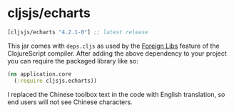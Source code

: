 # cljsjs/echarts

[](dependency)
```clojure
[cljsjs/echarts "4.2.1-0"] ;; latest release
```
[](/dependency)

This jar comes with `deps.cljs` as used by the [Foreign Libs][flibs] feature
of the ClojureScript compiler. After adding the above dependency to your project
you can require the packaged library like so:

```clojure
(ns application.core
  (:require cljsjs.echarts))
```

I replaced the Chinese toolbox text in the code with English translation, so end users will not see Chinese characters.

[flibs]: https://clojurescript.org/reference/packaging-foreign-deps
